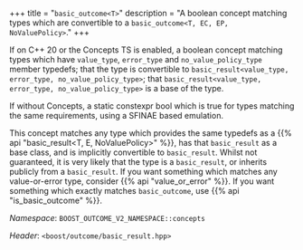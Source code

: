 +++
title = "`basic_outcome<T>`"
description = "A boolean concept matching types which are convertible to a `basic_outcome<T, EC, EP, NoValuePolicy>`."
+++

If on C++ 20 or the Concepts TS is enabled, a boolean concept matching types which have `value_type`, `error_type` and `no_value_policy_type` member typedefs; that the type is convertible to `basic_result<value_type, error_type, no_value_policy_type>`; that `basic_result<value_type, error_type, no_value_policy_type>` is a base of the type.

If without Concepts, a static constexpr bool which is true for types matching the same requirements, using a SFINAE based emulation.

This concept matches any type which provides the same typedefs as a {{% api "basic_result<T, E, NoValuePolicy>" %}}, has that `basic_result` as a base class, and is implicitly convertible to `basic_result`. Whilst not guaranteed, it is very likely that the type is a `basic_result`, or inherits publicly from a `basic_result`. If you want something which matches any value-or-error type, consider {{% api "value_or_error<T>" %}}. If you want something which exactly matches `basic_outcome`, use {{% api "is_basic_outcome<T>" %}}.

*Namespace*: `BOOST_OUTCOME_V2_NAMESPACE::concepts`

*Header*: `<boost/outcome/basic_result.hpp>`
